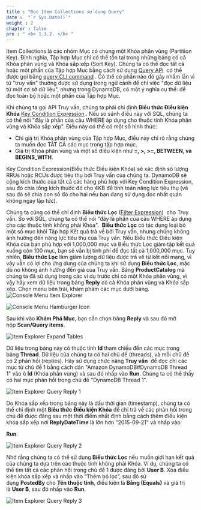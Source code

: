 ```yaml
---
title : "Đọc Item Collections sử dụng Query"
date :  "`r Sys.Date()`" 
weight : 2
chapter : false
pre : " <b> 1.3.2. </b> "
---
```


Item Collections là các nhóm Mục có chung một Khóa phân vùng (Partition Key). Định nghĩa, Tập hợp Mục chỉ có thể tồn tại trong những bảng có cả Khóa phân vùng và Khóa sắp xếp (Sort Key). Chúng ta có thể đọc tất cả hoặc một phần của Tập hợp Mục bằng cách sử dụng [Query API](https://docs.aws.amazon.com/amazondynamodb/latest/APIReference/API_Query.html)  có thể được gọi bằng [query CLI command](https://docs.aws.amazon.com/cli/latest/reference/dynamodb/query.html) . Có thể có phần nào đó gây nhầm lẫn vì từ "truy vấn" thường được sử dụng trong ngữ cảnh để chỉ việc "đọc dữ liệu từ một cơ sở dữ liệu", nhưng trong DynamoDB, có một ý nghĩa cụ thể: để đọc toàn bộ hoặc một phần của Tập hợp Mục.

Khi chúng ta gọi API Truy vấn, chúng ta phải chỉ định **Biểu thức Điều kiện Khóa** [Key Condition Expression](https://docs.aws.amazon.com/amazondynamodb/latest/developerguide/Query.html#Query.KeyConditionExpressions) . Nếu so sánh điều này với SQL, chúng ta có thể nói "đây là phần của câu WHERE áp dụng cho thuộc tính Khóa phân vùng và Khóa sắp xếp". Điều này có thể có một số hình thức:

- Chỉ giá trị Khóa phân vùng của Tập hợp Mục, điều này chỉ rõ rằng chúng ta muốn đọc TẤT CẢ các mục trong tập hợp mục.
- Giá trị Khóa phân vùng và một số điều kiện như **=, >, >=, BETWEEN, và BEGINS_WITH**.

Key Condition Expression(Biểu thức Điều kiện Khóa) sẽ xác định số lượng RRUs hoặc RCUs được tiêu thụ bởi Truy vấn của chúng ta. DynamoDB sẽ cộng kích thước của tất cả các hàng phù hợp với Key Condition Expression, sau đó chia tổng kích thước đó cho 4KB để tính toán năng lực tiêu thụ (và sau đó sẽ chia con số đó cho hai nếu bạn đang sử dụng đọc nhất quán không ngay lập tức).

Chúng ta cũng có thể chỉ định **Biểu thức Lọc** ([Filter Expression](https://docs.aws.amazon.com/amazondynamodb/latest/developerguide/Query.html#Query.FilterExpression))  cho Truy vấn. So với SQL, chúng ta có thể nói "đây là phần của câu WHERE áp dụng cho các thuộc tính không phải Khóa". 
**Biểu thức Lọc** có tác dụng loại bỏ một số mục khỏi Tập hợp Kết quả trả về bởi Truy vấn, nhưng chúng không ảnh hưởng đến năng lực tiêu thụ của Truy vấn. Nếu Biểu thức Điều kiện Khóa của bạn phù hợp với 1,000,000 mục và Biểu thức Lọc giảm tập kết quả xuống còn 100 mục, bạn sẽ vẫn bị tính phí để đọc tất cả 1,000,000 mục. Tuy nhiên, **Biểu thức Lọc** làm giảm lượng dữ liệu được trả về từ kết nối mạng, vì vậy vẫn có lợi cho ứng dụng của chúng ta khi sử dụng **Biểu thức Lọc**, mặc dù nó không ảnh hưởng đến giá của Truy vấn.
Bảng **ProductCatalog** mà chúng ta đã sử dụng trong các ví dụ trước chỉ có một Khóa phân vùng, vì vậy hãy xem dữ liệu trong bảng **Reply** có cả Khóa phân vùng và Khóa sắp xếp. Chọn menu bên trái, khám phám các mục dưới bảng.
![Console Menu Item Explorer](/images/1/1.3/5.png) 

![Console Menu Hamburger Icon](/images/1/1.3/6.png)

Sau khi vào **Khám Phá Mục**, bạn cần chọn bảng **Reply** và sau đó mở hộp **Scan/Query items**.

![Item Explorer Expand Tables](/images/1/1.3/7.png)

Dữ liệu trong bảng này có thuộc tính **Id** tham chiếu đến các mục trong bảng **Thread**. Dữ liệu của chúng ta có hai chủ đề (threads), và mỗi chủ đề có 2 phản hồi (replies). Hãy sử dụng chức năng **Truy vấn**
 để đọc chỉ các mục từ chủ đề 1 bằng cách dán "Amazon DynamoDB#DynamoDB Thread 1" vào ô **Id** (Khóa phân vùng) và sau đó nhấp vào **Run**. Chúng ta có thể thấy có hai mục phản hồi trong chủ đề "DynamoDB Thread 1".

![Item Explorer Query Reply 1](/images/1/1.3/8.png)

Do Khóa sắp xếp trong bảng này là dấu thời gian (timestamp), chúng ta có thể chỉ định một **Biểu thức Điều kiện Khóa** để chỉ trả về các phản hồi trong chủ đề được đăng sau một thời điểm nhất định bằng cách thêm điều kiện khóa sắp xếp nơi **ReplyDateTime** là lớn hơn "2015-09-21" và nhấp vào 

**Run**.

![Item Explorer Query Reply 2](/images/1/1.3/9.png)

Nhớ rằng chúng ta có thể sử dụng **Biểu thức Lọc** nếu muốn giới hạn kết quả của chúng ta dựa trên các thuộc tính không phải Khóa. Ví dụ, chúng ta có thể tìm tất cả các phản hồi trong chủ đề 1 được đăng bởi **User B**. Xóa điều kiện khóa sắp xếp và nhấp vào “Thêm bộ lọc”, sau đó sử dụng **PostedBy** cho **Tên thuộc tính**, điều kiện là **Bằng (Equals)** và giá trị là **User B**, sau đó nhấp vào **Run**.

![Item Explorer Query Reply 3](/images/1/1.3/10.png)

